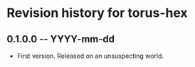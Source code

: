 # Revision history for torus-hex

## 0.1.0.0  -- YYYY-mm-dd

* First version. Released on an unsuspecting world.
